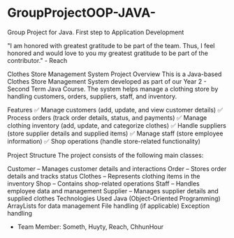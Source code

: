 # GroupProjectOOP-JAVA-
Group Project for Java. First step to Application Development

"I am honored with greatest gratitude to be part of the team. Thus, I feel honored and would love to you my greatest gratitude to be part of the contributor."
                                                    - Reach

Clothes Store Management System
Project Overview
This is a Java-based Clothes Store Management System developed as part of our Year 2 - Second Term Java Course. The system helps manage a clothing store by handling customers, orders, suppliers, staff, and inventory.

Features
✅ Manage customers (add, update, and view customer details)
✅ Process orders (track order details, status, and payments)
✅ Manage clothing inventory (add, update, and categorize clothes)
✅ Handle suppliers (store supplier details and supplied items)
✅ Manage staff (store employee information)
✅ Shop operations (handle store-related functionality)

Project Structure
The project consists of the following main classes:

Customer – Manages customer details and interactions
Order – Stores order details and tracks status
Clothes – Represents clothing items in the inventory
Shop – Contains shop-related operations
Staff – Handles employee data and management
Supplier – Manages supplier details and supplied clothes
Technologies Used
Java (Object-Oriented Programming)
ArrayLists for data management
File handling (if applicable)
Exception handling

- Team Member:
Someth, Huyty, Reach, ChhunHour
